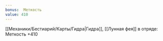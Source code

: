 ```yaml
---
bonus:  Меткость 
value: 410
---
```

[[Механики/Бестиарий/Карты/Гидра|Гидра]], [[Лунная фея]] в отряде: Меткость +410
